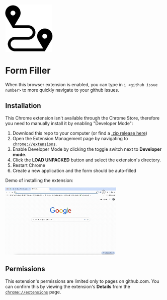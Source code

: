 <img src="icons/travel.png" alt="formfiller" width="150"/>

# Form Filler

When this browser extension is enabled, you can type in `i <github issue number>` to more quickly navigate to your github issues.

## Installation

This Chrome extension isn't available through the Chrome Store, therefore you need to manually install it by enabling "Developer Mode":

1. Download this repo to your computer (or find a [.zip release here](https://github.com/aligg/issue-filler/releases/latest))
1. Open the Extension Management page by navigating to [`chrome://extensions`](chrome://extensions).
1. Enable Developer Mode by clicking the toggle switch next to **Developer mode**.
1. Click the **LOAD UNPACKED** button and select the extension's directory.
1. Restart Chrome
1. Create a new application and the form should be auto-filled

Demo of installing the extension:

![Load extension](.github/loading-extension.gif)

## Permissions
This extension's permissions are limited only to pages on github.com. You can confirm this by viewing the extension's **Details** from the [`chrome://extensions`](chrome://extensions) page.